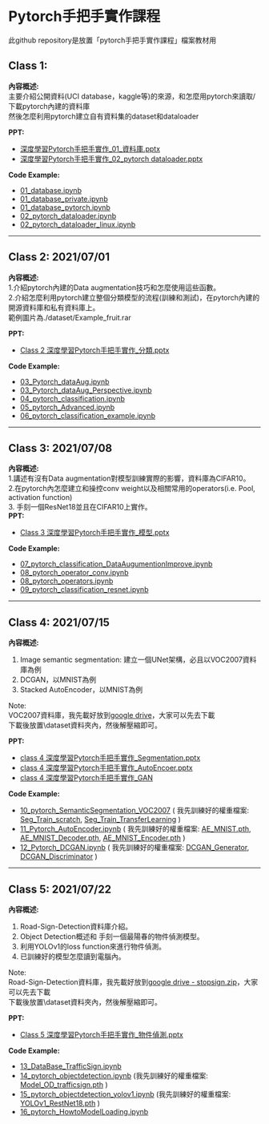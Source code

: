 # Pytorch手把手實作課程

此github repository是放置「pytorch手把手實作課程」檔案教材用

## Class 1:<br>
**內容概述:** <br>
主要介紹公開資料(UCI database，kaggle等)的來源，和怎麼用pytorch來讀取/下載pytorch內建的資料庫<br>
然後怎麼利用pytorch建立自有資料集的dataset和dataloader<br>

**PPT:<br>**
- [深度學習Pytorch手把手實作_01_資料庫.pptx](https://github.com/TommyHuang821/Pytorch_DL_Implement/blob/main/%E6%B7%B1%E5%BA%A6%E5%AD%B8%E7%BF%92Pytorch%E6%89%8B%E6%8A%8A%E6%89%8B%E5%AF%A6%E4%BD%9C_01_%E8%B3%87%E6%96%99%E5%BA%AB.pptxb) <br>
- [深度學習Pytorch手把手實作_02_pytorch dataloader.pptx](https://github.com/TommyHuang821/Pytorch_DL_Implement/blob/main/%E6%B7%B1%E5%BA%A6%E5%AD%B8%E7%BF%92Pytorch%E6%89%8B%E6%8A%8A%E6%89%8B%E5%AF%A6%E4%BD%9C_02_pytorch%20dataloader.pptx)<br>

**Code Example:<br>**

- [01_database.ipynb](https://github.com/TommyHuang821/Pytorch_DL_Implement/blob/main/01_database.ipynb) <br>
- [01_database_private.ipynb](https://github.com/TommyHuang821/Pytorch_DL_Implement/blob/main/01_database_private.ipynb) <br>
- [01_database_pytorch.ipynb](https://github.com/TommyHuang821/Pytorch_DL_Implement/blob/main/01_database_pytorch.ipynb) <br>
- [02_pytorch_dataloader.ipynb](https://github.com/TommyHuang821/Pytorch_DL_Implement/blob/main/02_pytorch_dataloader.ipynb) <br>
- [02_pytorch_dataloader_linux.ipynb](https://github.com/TommyHuang821/Pytorch_DL_Implement/blob/main/02_pytorch_dataloader_linux.ipynb)<br>

------------------------------
## Class 2: 2021/07/01 <br>
**內容概述:** <br>
1.介紹pytorch內建的Data augmentation技巧和怎麼使用這些函數。<br>
2.介紹怎麼利用pytorch建立整個分類模型的流程(訓練和測試)，在pytorch內建的開源資料庫和私有資料庫上。<br>
範例圖片為./dataset/Example_fruit.rar<br>

**PPT:<br>**
- [Class 2 深度學習Pytorch手把手實作_分類.pptx](https://github.com/TommyHuang821/Pytorch_DL_Implement/blob/main/Class%202%20%E6%B7%B1%E5%BA%A6%E5%AD%B8%E7%BF%92Pytorch%E6%89%8B%E6%8A%8A%E6%89%8B%E5%AF%A6%E4%BD%9C_%E5%88%86%E9%A1%9E.pptx)<br>

**Code Example:<br>**

- [03_Pytorch_dataAug.ipynb](https://github.com/TommyHuang821/Pytorch_DL_Implement/blob/main/03_Pytorch_dataAug.ipynb)<br>
- [03_Pytorch_dataAug_Perspective.ipynb](https://github.com/TommyHuang821/Pytorch_DL_Implement/blob/main/03_Pytorch_dataAug_Perspective.ipynb)<br>
- [04_pytorch_classification.ipynb](https://github.com/TommyHuang821/Pytorch_DL_Implement/blob/main/04_pytorch_classification.ipynb)<br>
- [05_pytorch_Advanced.ipynb](https://github.com/TommyHuang821/Pytorch_DL_Implement/blob/main/05_pytorch_Advanced.ipynb)<br>
- [06_pytorch_classification_example.ipynb](https://github.com/TommyHuang821/Pytorch_DL_Implement/blob/main/06_pytorch_classification_example.ipynb)<br>

----------------------------
## Class 3: 2021/07/08 <br>
**內容概述:** <br>
1.講述有沒有Data augmentation對模型訓練實際的影響，資料庫為CIFAR10。<br>
2.在pytorch內怎麼建立和操控conv weight以及相關常用的operators(i.e. Pool, activation function)<br>
3. 手刻一個ResNet18並且在CIFAR10上實作。<br>
**PPT:<br>**

- [Class 3 深度學習Pytorch手把手實作_模型.pptx](https://github.com/TommyHuang821/Pytorch_DL_Implement/blob/main/Class%203%20%E6%B7%B1%E5%BA%A6%E5%AD%B8%E7%BF%92Pytorch%E6%89%8B%E6%8A%8A%E6%89%8B%E5%AF%A6%E4%BD%9C_%E6%A8%A1%E5%9E%8B.pptx)<br>

**Code Example:<br>**

- [07_pytorch_classification_DataAugumentionImprove.ipynb](https://github.com/TommyHuang821/Pytorch_DL_Implement/blob/main/07_pytorch_classification_DataAugumentionImprove.ipynb)<br>
- [08_pytorch_operator_conv.ipynb](https://github.com/TommyHuang821/Pytorch_DL_Implement/blob/main/08_pytorch_operator_conv.ipynb)<br>
- [08_pytorch_operators.ipynb](https://github.com/TommyHuang821/Pytorch_DL_Implement/blob/main/08_pytorch_operators.ipynb)<br>
- [09_pytorch_classification_resnet.ipynb](https://github.com/TommyHuang821/Pytorch_DL_Implement/blob/main/09_pytorch_classification_resnet.ipynb)<br>

---------------------------
## Class 4: 2021/07/15 <br>
**內容概述:** <br>
1. Image semantic segmentation: 建立一個UNet架構，必且以VOC2007資料庫為例<br>
2. DCGAN，以MNIST為例
3. Stacked AutoEncoder，以MNIST為例

Note: <br>
VOC2007資料庫，我先載好放到[google drive](https://drive.google.com/drive/folders/1qzTvjnF9YziEhFMJqpEvWWAz9FBn_Hf0?usp=sharing)，大家可以先去下載<br>
下載後放置\dataset資料夾內，然後解壓縮即可。

**PPT:<br>**

- [class 4 深度學習Pytorch手把手實作_Segmentation.pptx](https://github.com/TommyHuang821/Pytorch_DL_Implement/blob/main/class%204%20%E6%B7%B1%E5%BA%A6%E5%AD%B8%E7%BF%92Pytorch%E6%89%8B%E6%8A%8A%E6%89%8B%E5%AF%A6%E4%BD%9C_Segmentation.pptx)<br>
- [class 4 深度學習Pytorch手把手實作_AutoEncoer.pptx](https://github.com/TommyHuang821/Pytorch_DL_Implement/blob/main/class%204%20%E6%B7%B1%E5%BA%A6%E5%AD%B8%E7%BF%92Pytorch%E6%89%8B%E6%8A%8A%E6%89%8B%E5%AF%A6%E4%BD%9C_AutoEncoer.pptx)<br>
- [class 4 深度學習Pytorch手把手實作_GAN](https://github.com/TommyHuang821/Pytorch_DL_Implement/blob/main/class%204%20%E6%B7%B1%E5%BA%A6%E5%AD%B8%E7%BF%92Pytorch%E6%89%8B%E6%8A%8A%E6%89%8B%E5%AF%A6%E4%BD%9C_GAN.pptx)<br>

**Code Example:<br>**

- [10_pytorch_SemanticSegmentation_VOC2007](https://github.com/TommyHuang821/Pytorch_DL_Implement/blob/main/10_pytorch_SemanticSegmentation_VOC2007.ipynb)
( 我先訓練好的權重檔案: 
[Seg_Train_scratch](https://github.com/TommyHuang821/Pytorch_DL_Implement/blob/main/model_seg_scratch.pt),
[Seg_Train_TransferLearning](https://drive.google.com/file/d/10H3jnoJql3D0pbqanQn9UHJEwNcpFtjT/view?usp=sharing)
)<br>
- [11_Pytorch_AutoEncoder.ipynb](https://github.com/TommyHuang821/Pytorch_DL_Implement/blob/main/11_Pytorch_AutoEncoder.ipynb) 
( 我先訓練好的權重檔案: 
[AE_MNIST.pth](https://github.com/TommyHuang821/Pytorch_DL_Implement/blob/main/mode_AutoEncoder_MNIST.pth), 
[AE_MNIST_Decoder.pth](https://github.com/TommyHuang821/Pytorch_DL_Implement/blob/main/mode_AutoEncoder_MNIST_Decoder.pth), 
[AE_MNIST_Encoder.pth](https://github.com/TommyHuang821/Pytorch_DL_Implement/blob/main/mode_AutoEncoder_MNIST_Encoder.pth)
)<br>
- [12_Pytorch_DCGAN.ipynb](https://github.com/TommyHuang821/Pytorch_DL_Implement/blob/main/12_Pytorch_DCGAN.ipynb)
( 我先訓練好的權重檔案: 
[DCGAN_Generator](https://github.com/TommyHuang821/Pytorch_DL_Implement/blob/main/DCGAN_Generator.pth),
[DCGAN_Discriminator](https://github.com/TommyHuang821/Pytorch_DL_Implement/blob/main/DCGAN_Discriminator.pth)
)<br>


---------------------------
## Class 5: 2021/07/22 <br>
**內容概述:** <br>
1. Road-Sign-Detection資料庫介紹。<br>
2. Object Detection概述和 手刻一個最陽春的物件偵測模型。<br>
3. 利用YOLOv1的loss function來進行物件偵測。<br>
4. 已訓練好的模型怎麼讀到電腦內。<br>
 
Note: <br>
Road-Sign-Detection資料庫，我先載好放到[google drive - stopsign.zip](https://drive.google.com/file/d/14J8yAijguBeKIZ1cvs9qR3fsDdrZTVui/view?usp=sharing)，大家可以先去下載<br>
下載後放置\dataset資料夾內，然後解壓縮即可。

**PPT:<br>**
- [Class 5 深度學習Pytorch手把手實作_物件偵測.pptx](https://github.com/TommyHuang821/Pytorch_DL_Implement/blob/main/Class%205%20%E6%B7%B1%E5%BA%A6%E5%AD%B8%E7%BF%92Pytorch%E6%89%8B%E6%8A%8A%E6%89%8B%E5%AF%A6%E4%BD%9C_%E7%89%A9%E4%BB%B6%E5%81%B5%E6%B8%AC.pptx)<br>

**Code Example:<br>**

- [13_DataBase_TrafficSign.ipynb](https://github.com/TommyHuang821/Pytorch_DL_Implement/blob/main/13_DataBase_TrafficSign.ipynb)<br>
- [14_pytorch_objectdetection.ipynb](https://github.com/TommyHuang821/Pytorch_DL_Implement/blob/main/14_pytorch_objectdetection.ipynb)
(我先訓練好的權重檔案: 
[Model_OD_trafficsign.pth](https://drive.google.com/file/d/1I0f3BSFMwUymEvf2e6jF8IXVGns5ou6-/view?usp=sharing)
)<br>
- [15_pytorch_objectdetection_yolov1.ipynb](https://github.com/TommyHuang821/Pytorch_DL_Implement/blob/main/15_pytorch_objectdetection_yolov1.ipynb)
(我先訓練好的權重檔案: 
[YOLOv1_RestNet18.pth](https://drive.google.com/file/d/1vuQrQukLD3P8aKTqeFVs8fWaqfbZCRwW/view?usp=sharing)
)<br>
- [16_pytorch_HowtoModelLoading.ipynb](https://github.com/TommyHuang821/Pytorch_DL_Implement/blob/main/16_pytorch_HowtoModelLoading.ipynb)
